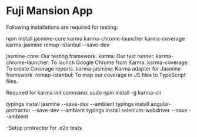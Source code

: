 Fuji Mansion App
================


Following installations are required for testing:

npm install jasmine-core karma karma-chrome-launcher karma-coverage karma-jasmine remap-istanbul --save-dev

jasmine-core: Our testing framework.
karma: Our test runner.
karma-chrome-launcher: To launch Google Chrome from Karma.
karma-coverage: To create Coverage reports.
karma-jasmine: Karma adapter for Jasmine framework.
remap-istanbul: To map our coverage in JS files to TypeScript files.

Required for karma init command:
sudo npm install -g karma-cli

typings install jasmine --save-dev --ambient
typings install angular-protractor --save-dev --ambient
typings install selenium-webdriver --save --ambient

-Setup protractor for .e2e tests 